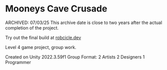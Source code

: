 # Mooneys Cave Crusade

ARCHIVED: 07/03/25
This archive date is close to two years after the actual completion of the project.

Try out the final build at [robcicle.dev](https://robcicle.dev/games/mooneys)

Level 4 game project, group work.

Created on Unity 2022.3.59f1
Group Format:
2 Artists
2 Designers
1 Programmer
